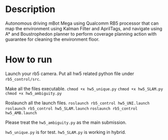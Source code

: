 # Description

Autonomous driving mBot Mega using Qualcomm RB5 processor that can map the environment using Kalman Filter and AprilTags, and navigate using A* and Boustrophedon planner to perform coverage planning action with guarantee for cleaning the environment floor.

# How to run

Launch your rb5 camera.
Put all hw5 related python file under ```rb5_control/src```.

Make all the files executable.
```chmod +x hw5_unique.py```
```chmod +x hw5_SLAM.py```
```chmod +x hw5_ambiguity.py```

Roslaunch all the launch files.
```roslaunch rb5_control hw5_UNI.launch```
```roslaunch rb5_control hw5_SLAM.launch```
```roslaunch rb5_control hw5_AMB.launch```

Please treat the ```hw5_ambiguity.py``` as the main submission.

```hw5_unique.py``` is for test.
```hw5_SLAM.py``` is working in hybrid.
